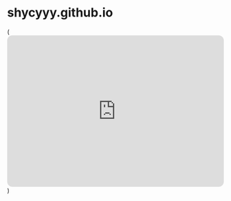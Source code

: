 # shycyyy.github.io
(<iframe style="border-radius:12px" src="https://open.spotify.com/embed/artist/1URnnhqYAYcrqrcwql10ft?utm_source=generator" width="100%" height="352" frameBorder="0" allowfullscreen="" allow="autoplay; clipboard-write; encrypted-media; fullscreen; picture-in-picture" loading="lazy"></iframe>)
